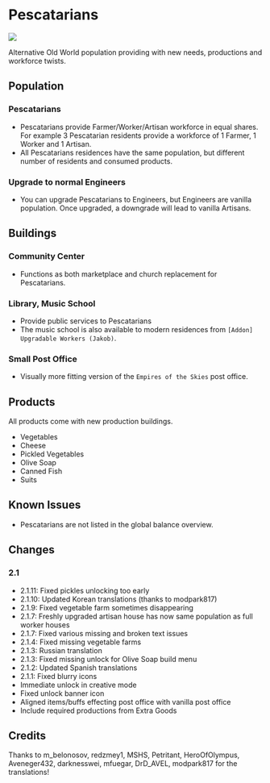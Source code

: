 # Pescatarians

![](./banner.jpg)

Alternative Old World population providing with new needs, productions and workforce twists.

## Population

### Pescatarians

- Pescatarians provide Farmer/Worker/Artisan workforce in equal shares.
  For example 3 Pescatarian residents provide a workforce of 1 Farmer, 1 Worker and 1 Artisan.
- All Pescatarians residences have the same population, but different number of residents and consumed products.

### Upgrade to normal Engineers

- You can upgrade Pescatarians to Engineers, but Engineers are vanilla population.
  Once upgraded, a downgrade will lead to vanilla Artisans.

## Buildings

### Community Center

- Functions as both marketplace and church replacement for Pescatarians.

### Library, Music School

- Provide public services to Pescatarians
- The music school is also available to modern residences from `[Addon] Upgradable Workers (Jakob)`.

### Small Post Office

- Visually more fitting version of the `Empires of the Skies` post office.

## Products

All products come with new production buildings.

- Vegetables
- Cheese
- Pickled Vegetables
- Olive Soap
- Canned Fish
- Suits

## Known Issues

- Pescatarians are not listed in the global balance overview.

## Changes

### 2.1

- 2.1.11: Fixed pickles unlocking too early
- 2.1.10: Updated Korean translations (thanks to modpark817)
- 2.1.9: Fixed vegetable farm sometimes disappearing
- 2.1.7: Freshly upgraded artisan house has now same population as full worker houses
- 2.1.7: Fixed various missing and broken text issues
- 2.1.4: Fixed missing vegetable farms
- 2.1.3: Russian translation
- 2.1.3: Fixed missing unlock for Olive Soap build menu
- 2.1.2: Updated Spanish translations
- 2.1.1: Fixed blurry icons
- Immediate unlock in creative mode
- Fixed unlock banner icon
- Aligned items/buffs effecting post office with vanilla post office
- Include required productions from Extra Goods

## Credits

Thanks to m_belonosov, redzmey1, MSHS, Petritant, HeroOfOlympus, Aveneger432, darknesswei, mfuegar, DrD_AVEL, modpark817 for the translations!
